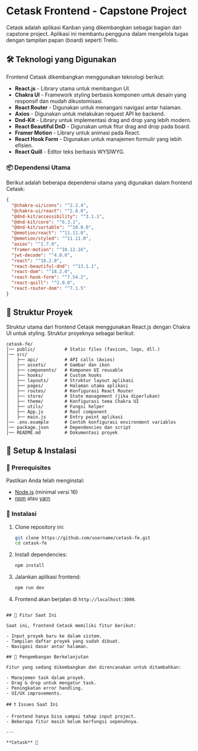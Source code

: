 # Cetask Frontend - Capstone Project

Cetask adalah aplikasi Kanban yang dikembangkan sebagai bagian dari capstone project. Aplikasi ini membantu pengguna dalam mengelola tugas dengan tampilan papan (board) seperti Trello.

## 🛠️ Teknologi yang Digunakan

Frontend Cetask dikembangkan menggunakan teknologi berikut:
- **React.js** - Library utama untuk membangun UI.
- **Chakra UI** - Framework styling berbasis komponen untuk desain yang responsif dan mudah dikustomisasi.
- **React Router** - Digunakan untuk menangani navigasi antar halaman.
- **Axios** - Digunakan untuk melakukan request API ke backend.
- **Dnd-Kit** - Library untuk implementasi drag and drop yang lebih modern.
- **React Beautiful DnD** - Digunakan untuk fitur drag and drop pada board.
- **Framer Motion** - Library untuk animasi pada React.
- **React Hook Form** - Digunakan untuk manajemen formulir yang lebih efisien.
- **React Quill** - Editor teks berbasis WYSIWYG.

### 📦 Dependensi Utama
Berikut adalah beberapa dependensi utama yang digunakan dalam frontend Cetask:

```json
{
  "@chakra-ui/icons": "^2.2.4",
  "@chakra-ui/react": "^2.8.0",
  "@dnd-kit/accessibility": "^3.1.1",
  "@dnd-kit/core": "^6.3.1",
  "@dnd-kit/sortable": "^10.0.0",
  "@emotion/react": "^11.11.0",
  "@emotion/styled": "^11.11.0",
  "axios": "^1.7.9",
  "framer-motion": "^10.12.16",
  "jwt-decode": "^4.0.0",
  "react": "^18.2.0",
  "react-beautiful-dnd": "^13.1.1",
  "react-dom": "^18.2.0",
  "react-hook-form": "^7.54.2",
  "react-quill": "^2.0.0",
  "react-router-dom": "^7.1.5"
}
```

## 📌 Struktur Proyek

Struktur utama dari frontend Cetask menggunakan React.js dengan Chakra UI untuk styling. Struktur proyeknya sebagai berikut:

```
cetask-fe/
│── public/           # Static files (favicon, logo, dll.)
│── src/
│   ├── api/          # API calls (Axios)
│   ├── assets/       # Gambar dan ikon
│   ├── components/   # Komponen UI reusable
│   ├── hooks/        # Custom hooks
│   ├── layouts/      # Struktur layout aplikasi
│   ├── pages/        # Halaman utama aplikasi
│   ├── routes/       # Konfigurasi React Router
│   ├── store/        # State management (jika diperlukan)
│   ├── theme/        # Konfigurasi tema Chakra UI
│   ├── utils/        # Fungsi helper
│   ├── App.js        # Root component
│   ├── main.js       # Entry point aplikasi
│── .env.example      # Contoh konfigurasi environment variables
│── package.json      # Dependencies dan script
│── README.md         # Dokumentasi proyek
```

## 🎨 Setup & Instalasi

### 📌 Prerequisites

Pastikan Anda telah menginstal:

- [Node.js](https://nodejs.org/en/download/) (minimal versi 16)
- [npm](https://www.npmjs.com/) atau [yarn](https://yarnpkg.com/)

### 🔧 Instalasi

1. Clone repository ini:
   ```sh
   git clone https://github.com/username/cetask-fe.git
   cd cetask-fe
   ```
2. Install dependencies:
   ```sh
   npm install
   ```
4. Jalankan aplikasi frontend:
   ```sh
   npm run dev
   ```
5. Frontend akan berjalan di `http://localhost:3000`.

```

## 🚀 Fitur Saat Ini

Saat ini, frontend Cetask memiliki fitur berikut:

- Input proyek baru ke dalam sistem.
- Tampilan daftar proyek yang sudah dibuat.
- Navigasi dasar antar halaman.

## 🔧 Pengembangan Berkelanjutan

Fitur yang sedang dikembangkan dan direncanakan untuk ditambahkan:

- Manajemen task dalam proyek.
- Drag & drop untuk mengatur task.
- Peningkatan error handling.
- UI/UX improvements.

## ❗ Issues Saat Ini

- Frontend hanya bisa sampai tahap input project.
- Beberapa fitur masih belum berfungsi sepenuhnya.

---

**Cetask** 🚀

